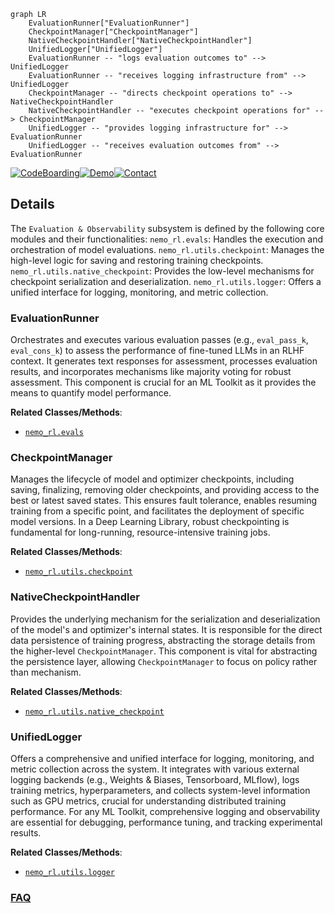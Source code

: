 ```mermaid
graph LR
    EvaluationRunner["EvaluationRunner"]
    CheckpointManager["CheckpointManager"]
    NativeCheckpointHandler["NativeCheckpointHandler"]
    UnifiedLogger["UnifiedLogger"]
    EvaluationRunner -- "logs evaluation outcomes to" --> UnifiedLogger
    EvaluationRunner -- "receives logging infrastructure from" --> UnifiedLogger
    CheckpointManager -- "directs checkpoint operations to" --> NativeCheckpointHandler
    NativeCheckpointHandler -- "executes checkpoint operations for" --> CheckpointManager
    UnifiedLogger -- "provides logging infrastructure for" --> EvaluationRunner
    UnifiedLogger -- "receives evaluation outcomes from" --> EvaluationRunner
```

[![CodeBoarding](https://img.shields.io/badge/Generated%20by-CodeBoarding-9cf?style=flat-square)](https://github.com/CodeBoarding/GeneratedOnBoardings)[![Demo](https://img.shields.io/badge/Try%20our-Demo-blue?style=flat-square)](https://www.codeboarding.org/demo)[![Contact](https://img.shields.io/badge/Contact%20us%20-%20contact@codeboarding.org-lightgrey?style=flat-square)](mailto:contact@codeboarding.org)

## Details

The `Evaluation & Observability` subsystem is defined by the following core modules and their functionalities: `nemo_rl.evals`: Handles the execution and orchestration of model evaluations. `nemo_rl.utils.checkpoint`: Manages the high-level logic for saving and restoring training checkpoints. `nemo_rl.utils.native_checkpoint`: Provides the low-level mechanisms for checkpoint serialization and deserialization. `nemo_rl.utils.logger`: Offers a unified interface for logging, monitoring, and metric collection.

### EvaluationRunner
Orchestrates and executes various evaluation passes (e.g., `eval_pass_k`, `eval_cons_k`) to assess the performance of fine-tuned LLMs in an RLHF context. It generates text responses for assessment, processes evaluation results, and incorporates mechanisms like majority voting for robust assessment. This component is crucial for an ML Toolkit as it provides the means to quantify model performance.


**Related Classes/Methods**:

- <a href="https://github.com/NVIDIA-NeMo/RL/blob/main/nemo_rl/evals" target="_blank" rel="noopener noreferrer">`nemo_rl.evals`</a>


### CheckpointManager
Manages the lifecycle of model and optimizer checkpoints, including saving, finalizing, removing older checkpoints, and providing access to the best or latest saved states. This ensures fault tolerance, enables resuming training from a specific point, and facilitates the deployment of specific model versions. In a Deep Learning Library, robust checkpointing is fundamental for long-running, resource-intensive training jobs.


**Related Classes/Methods**:

- <a href="https://github.com/NVIDIA-NeMo/RL/blob/main/nemo_rl/utils/checkpoint.py" target="_blank" rel="noopener noreferrer">`nemo_rl.utils.checkpoint`</a>


### NativeCheckpointHandler
Provides the underlying mechanism for the serialization and deserialization of the model's and optimizer's internal states. It is responsible for the direct data persistence of training progress, abstracting the storage details from the higher-level `CheckpointManager`. This component is vital for abstracting the persistence layer, allowing `CheckpointManager` to focus on policy rather than mechanism.


**Related Classes/Methods**:

- <a href="https://github.com/NVIDIA-NeMo/RL/blob/main/nemo_rl/utils/native_checkpoint.py" target="_blank" rel="noopener noreferrer">`nemo_rl.utils.native_checkpoint`</a>


### UnifiedLogger
Offers a comprehensive and unified interface for logging, monitoring, and metric collection across the system. It integrates with various external logging backends (e.g., Weights & Biases, Tensorboard, MLflow), logs training metrics, hyperparameters, and collects system-level information such as GPU metrics, crucial for understanding distributed training performance. For any ML Toolkit, comprehensive logging and observability are essential for debugging, performance tuning, and tracking experimental results.


**Related Classes/Methods**:

- <a href="https://github.com/NVIDIA-NeMo/RL/blob/main/nemo_rl/utils/logger.py" target="_blank" rel="noopener noreferrer">`nemo_rl.utils.logger`</a>




### [FAQ](https://github.com/CodeBoarding/GeneratedOnBoardings/tree/main?tab=readme-ov-file#faq)